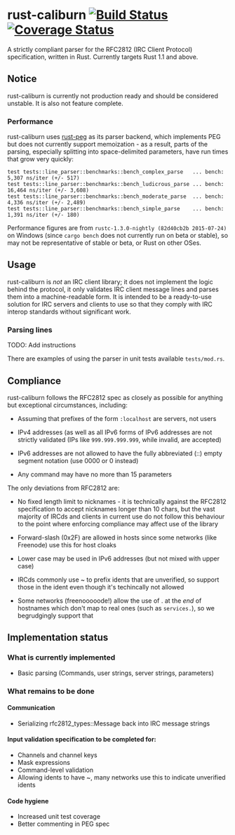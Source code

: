 # rust-caliburn [![Build Status][ci-build-stat]][ci-link] [![Coverage Status][cov-stat]][cov-link]
A strictly compliant parser for the RFC2812 (IRC Client Protocol) specification,
written in Rust. Currently targets Rust 1.1 and above.

## Notice
rust-caliburn is currently not production ready and should be considered
unstable. It is also not feature complete.

### Performance
rust-caliburn uses [rust-peg][rust-peg] as its parser backend, which implements
PEG but does not currently support memoization - as a result, parts of the
parsing, especially splitting into space-delimited parameters, have run times that grow very quickly:
```
test tests::line_parser::benchmarks::bench_complex_parse   ... bench:       5,307 ns/iter (+/- 517)
test tests::line_parser::benchmarks::bench_ludicrous_parse ... bench:      16,464 ns/iter (+/- 3,608)
test tests::line_parser::benchmarks::bench_moderate_parse  ... bench:       4,336 ns/iter (+/- 2,489)
test tests::line_parser::benchmarks::bench_simple_parse    ... bench:       1,391 ns/iter (+/- 180)
```

Performance figures are from `rustc-1.3.0-nightly (82d40cb2b 2015-07-24)` on
Windows (since `cargo bench` does not currently run on beta or stable), so may
not be representative of stable or beta, or Rust on other OSes.

## Usage
rust-caliburn is *not* an IRC client library; it does not implement the logic
behind the protocol, it only validates IRC client message lines and parses them
into a machine-readable form. It is intended to be a ready-to-use solution for
IRC servers and clients to use so that they comply with IRC interop standards
without significant work.

### Parsing lines
TODO: Add instructions

There are examples of using the parser in unit tests available `tests/mod.rs`.

## Compliance
rust-caliburn follows the RFC2812 spec as closely as possible for anything but
exceptional circumstances, including:

 * Assuming that prefixes of the form `:localhost` are servers, not users

 * IPv4 addresses (as well as all IPv6 forms of IPv6 addresses are not strictly
   validated (IPs like `999.999.999.999`, while invalid, are accepted)

 * IPv6 addresses are not allowed to have the fully abbreviated (::) empty
   segment notation (use 0000 or 0 instead)

 * Any command may have no more than 15 parameters

The only deviations from RFC2812 are:

 * No fixed length limit to nicknames - it is technically against
   the RFC2812 specification to accept nicknames longer than 10 chars, but
   the vast majority of IRCds and clients in current use do not follow this
   behaviour to the point where enforcing compliance may affect use of the
   library
   
 * Forward-slash (0x2F) are allowed in hosts since some networks (like Freenode)
   use this for host cloaks

 * Lower case may be used in IPv6 addresses (but not mixed with upper case)
 
 * IRCds commonly use ~ to prefix idents that are unverified, so support those
   in the ident even though it's techincally not allowed
   
 * Some networks (freenooooode!) allow the use of . at the _end_ of hostnames
   which don't map to real ones (such as `services.`), so we begrudgingly
   support that
   
## Implementation status

### What is currently implemented

  * Basic parsing (Commands, user strings, server strings, parameters)

### What remains to be done

#### Communication
  * Serializing rfc2812_types::Message back into IRC message strings

#### Input validation specification to be completed for:
  * Channels and channel keys
  * Mask expressions
  * Command-level validation
  * Allowing idents to have ~, many networks use this to indicate unverified
    idents

#### Code hygiene
  * Increased unit test coverage
  * Better commenting in PEG spec
    
[ci-build-stat]: https://travis-ci.org/ceph3us/rust-caliburn.svg?branch=master
[ci-link]: https://travis-ci.org/ceph3us/rust-caliburn
[rust-peg]: https://github.com/kevinmehall/rust-peg
[cov-stat]: https://coveralls.io/repos/ceph3us/rust-caliburn/badge.svg?branch=master&service=github
[cov-link]: https://coveralls.io/github/ceph3us/rust-caliburn?branch=master
